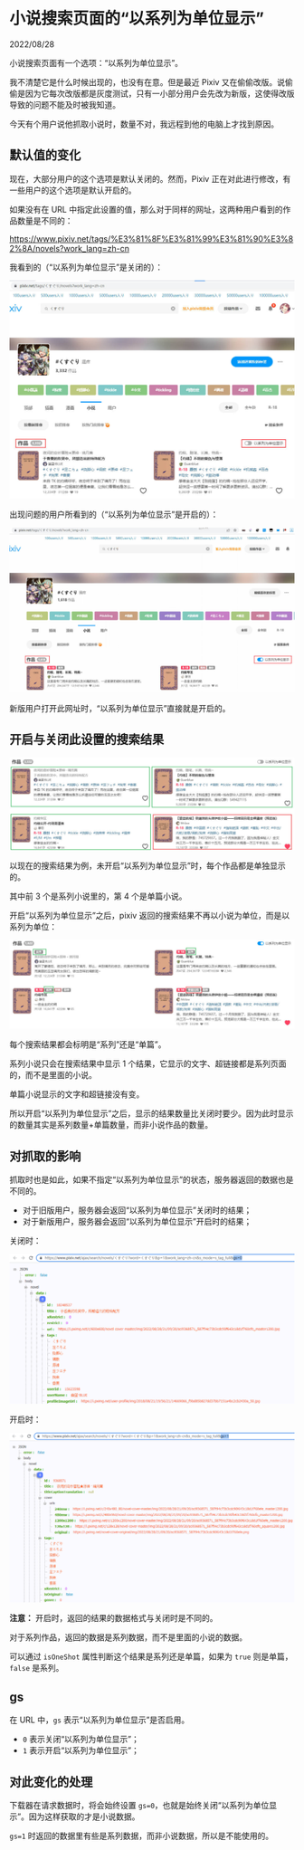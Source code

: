 # 小说搜索页面的“以系列为单位显示”

2022/08/28

小说搜索页面有一个选项：“以系列为单位显示”。

我不清楚它是什么时候出现的，也没有在意。但是最近 Pixiv 又在偷偷改版。说偷偷是因为它每次改版都是灰度测试，只有一小部分用户会先改为新版，这使得改版导致的问题不能及时被我知道。

今天有个用户说他抓取小说时，数量不对，我远程到他的电脑上才找到原因。

## 默认值的变化

现在，大部分用户的这个选项是默认关闭的。然而，Pixiv 正在对此进行修改，有一些用户的这个选项是默认开启的。

如果没有在 URL 中指定此设置的值，那么对于同样的网址，这两种用户看到的作品数量是不同的：

https://www.pixiv.net/tags/%E3%81%8F%E3%81%99%E3%81%90%E3%82%8A/novels?work_lang=zh-cn

我看到的（“以系列为单位显示”是关闭的）：

![](./images/20220828_214621.jpg)

出现问题的用户所看到的（“以系列为单位显示”是开启的）：

![](./images/20220828_214739.jpg)

新版用户打开此网址时，“以系列为单位显示”直接就是开启的。

## 开启与关闭此设置的搜索结果

![](./images/20220828_223101.jpg)

以现在的搜索结果为例，未开启“以系列为单位显示”时，每个作品都是单独显示的。

其中前 3 个是系列小说里的，第 4 个是单篇小说。

开启“以系列为单位显示”之后，pixiv 返回的搜索结果不再以小说为单位，而是以系列为单位：

![](./images/20220828_223146.jpg)

每个搜索结果都会标明是“系列”还是“单篇”。

系列小说只会在搜索结果中显示 1 个结果，它显示的文字、超链接都是系列页面的，而不是里面的小说。

单篇小说显示的文字和超链接没有变。

所以开启“以系列为单位显示”之后，显示的结果数量比关闭时要少。因为此时显示的数量其实是系列数量+单篇数量，而非小说作品的数量。

## 对抓取的影响

抓取时也是如此，如果不指定“以系列为单位显示”的状态，服务器返回的数据也是不同的。

- 对于旧版用户，服务器会返回“以系列为单位显示”关闭时的结果；
- 对于新版用户，服务器会返回“以系列为单位显示”开启时的结果；

关闭时：

![](./images/20220828_224343.png)

开启时：

![](./images/20220828_224420.png)

**注意：** 开启时，返回的结果的数据格式与关闭时是不同的。

对于系列作品，返回的数据是系列数据，而不是里面的小说的数据。

可以通过 `isOneShot` 属性判断这个结果是系列还是单篇，如果为 `true` 则是单篇，`false` 是系列。

## gs

在 URL 中，`gs` 表示“以系列为单位显示”是否启用。

- `0` 表示关闭“以系列为单位显示”；
- `1` 表示开启“以系列为单位显示”；

## 对此变化的处理

下载器在请求数据时，将会始终设置 `gs=0`，也就是始终关闭“以系列为单位显示”。因为这样获取的才是小说数据。

`gs=1` 时返回的数据里有些是系列数据，而非小说数据，所以是不能使用的。
